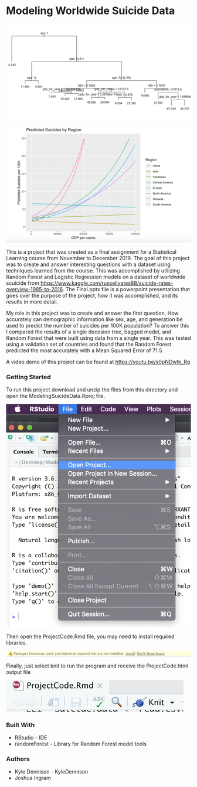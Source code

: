 # Modeling Worldwide Suicide Data

![demo1](Pictures/demoPicture1.png)

![demo2](Pictures/demoPicture2.png)

This is a project that was created as a final assignment for a Statistical Learning course from November to December 2019. The goal of this project was to create and answer interesting questions with a dataset using techniques learned from the course. This was accomplished by utilizing Random Forest and Logistic Regression models on a dataset of worldwide scuicide from https://www.kaggle.com/russellyates88/suicide-rates-overview-1985-to-2016. The Final.pptx file is a powerpoint presentation that goes over the purpose of the project, how it was accomplished, and its results in more detail.  

My role in this project was to create and answer the first question, How accurately can demographic information like sex, age, and generation be used to predict the number of suicides per 100K population? To answer this I compared the results of a single decesion tree, bagged model, and Random Forest that were built using data from a single year. This was tested using a validation set of countries and found that the Random Forest predicted the most accurately with a Mean Squared Error of 71.5.

A video demo of this project can be found at https://youtu.be/s0pNDwtk_Rg

### Getting Started 

To run this project download and unzip the files from this directory and open the ModelingSuicideData.Rproj file. 

![Step 1](Pictures/instruction1.png)

Then open the ProjectCode.Rmd file, you may need to install required libraries. 

![Step 2](Pictures/instruction2.png)

Finally, just select knit to run the program and receive the ProjectCode.html output file

![Step 3](Pictures/instruction3.png)

### Built With 

* RStudio - IDE
* randomForest - Library for Random Forest model tools

### Authors 

* Kyle Dennison - KyleDennison
* Joshua Ingram 

